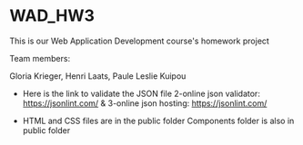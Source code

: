 # WAD_HW3
This is our Web Application Development course's homework project

Team members:

Gloria Krieger,
Henri Laats,
Paule Leslie Kuipou


* Here is the link to validate the JSON file 2-online json validator: https://jsonlint.com/ &
3-online json hosting: https://jsonlint.com/

* HTML and CSS files are in the public folder
Components folder is also in public folder
